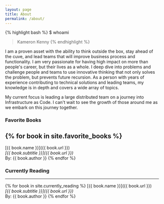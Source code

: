 ```yaml
---
layout: page
title: About
permalink: /about/
---
```


{% highlight bash %}
$ whoami
> Kameron Kenny
{% endhighlight %}

I am a proven asset with the ability to think outside the box, stay ahead of the cuve, and lead teams that will improve business process and functionality. I am very passionate for having high impact on more than people's career, but their lives as a whole.  I deep dive into problems and challenge people and teams to use innovative thinking that not only solves the problem, but prevents future recursion. As a person with years of experience contributing to technical solutions and leading teams, my knowledge is in depth and covers a wide array of topics.

My current focus is leading a large distributed team on a journey into Infrastructure as Code.  I can't wait to see the growth of those around me as we embark on this journey together.

### Favorite Books
{% for book in site.favorite_books %}
---
[{{ book.name }}]({{ book.url }}) <br />
_[{{ book.subtitle }}]({{ book.url }})_ <br />
By: {{ book.author }}
{% endfor %}

### Currently Reading
---
{% for book in site.currently_reading %}
[{{ book.name }}]({{ book.url }}) <br />
_[{{ book.subtitle }}]({{ book.url }})_ <br />
By: {{ book.author }}
{% endfor %}

